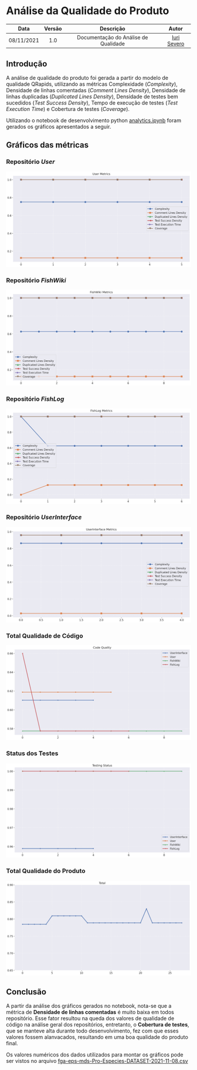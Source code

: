 # Análise da Qualidade do Produto
|    Data    | Versão | Descrição | Autor |
| :---: | :----: | :--: | :---: |
| 08/11/2021 | 1.0 | Documentação do Análise de Qualidade | [Iuri Severo](https://github.com/iurisevero)|

## Introdução

A análise de qualidade do produto foi gerada a partir do modelo de qualidade QRapids, utilizando as métricas Complexidade (_Complexity_), Densidade de linhas comentadas (_Comment Lines Density_), Densidade de linhas duplicadas (_Duplicated Lines Density_), Densidade de testes bem sucedidos (_Test Success Density_), Tempo de execução de testes (_Test Execution Time_) e Cobertura de testes (_Coverage_).

Utilizando o notebook de desenvolvimento python [analytics.ipynb](../../Analytics/analytics.ipynb) foram gerados os gráficos apresentados a seguir.

## Gráficos das métricas

### Repositório _User_

![Métricas do repositório User](../Assets/Images/Analytics/UserMetrics.png)

### Repositório _FishWiki_

![Métricas do repositório FishWiki](../Assets/Images/Analytics/FishWikiMetrics.png)

### Repositório _FishLog_

![Métricas do repositório FishLog](../Assets/Images/Analytics/FishLogMetrics.png)

### Repositório _UserInterface_

![Métricas do repositório UserInterface](../Assets/Images/Analytics/UserInterfaceMetrics.png)

### Total Qualidade de Código

![Qualidade de código](../Assets/Images/Analytics/CodeQuality.png)

### Status dos Testes

![Status dos Testes](../Assets/Images/Analytics/TestingStatus.png)

### Total Qualidade do Produto

![Qualidade do Produto](../Assets/Images/Analytics/Total.png)

## Conclusão

A partir da análise dos gráficos gerados no notebook, nota-se que a métrica de **Densidade de linhas comentadas** é muito baixa em todos repositório. Esse fator resultou na queda dos valores de qualidade de código na análise geral dos repositórios, entretanto, o **Cobertura de testes**, que se manteve alta durante todo desenvolvimento, fez com que esses valores fossem alanvacados, resultando em uma boa qualidade do produto final.

Os valores numéricos dos dados utilizados para montar os gráficos pode ser vistos no arquivo [fga-eps-mds-Pro-Especies-DATASET-2021-11-08.csv](../../Analytics/data/fga-eps-mds-Pro-Especies-DATASET-2021-11-08.csv)

<!-- 
Testes > 60% garantiram nível alto nas métricas
Falta de comentários diminuiu a qualidade de código
As primeira release já foi major nos repositórios do back, oq criou a estabilidade no gráfico
-->